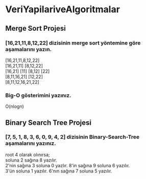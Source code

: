 # VeriYapilariveAlgoritmalar
## Merge Sort Projesi
### [16,21,11,8,12,22] dizisinin merge sort yöntemine göre aşamalarını yazın.
[16,21,11,8,12,22]  
[16,21,11] [8,12,22]  
[16,21] [11] [8,12] [22]  
[8,11,16,21] [12,22]  
[8,11,12,16,21,22]
  
  
### Big-O gösterimini yazınız.
O(nlogn)

## Binary Search Tree Projesi
### [7, 5, 1, 8, 3, 6, 0, 9, 4, 2] dizisinin Binary-Search-Tree aşamalarını yazınız.
 root 4 olarak olınırsa;  
 soluna 2 sağına 8 yazılır.  
 2'nin sağına 3 soluna 0 yazlır. 8'in sağına 9 soluna 6 yazılır.  
 3'ün soluna 1 yazılır. 6'nın sağına 7 soluna 5 yazılır.
